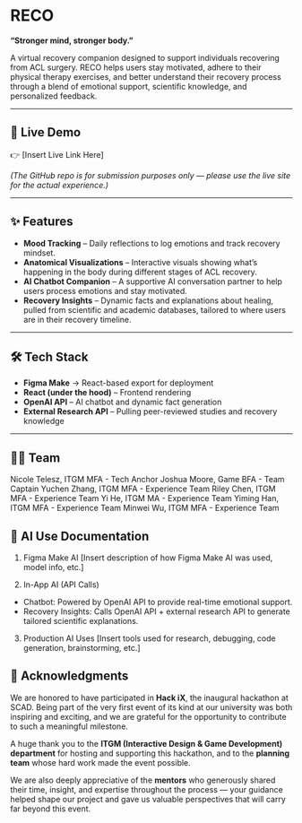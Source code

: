 # RECO  
**“Stronger mind, stronger body.”**  

A virtual recovery companion designed to support individuals recovering from ACL surgery. RECO helps users stay motivated, adhere to their physical therapy exercises, and better understand their recovery process through a blend of emotional support, scientific knowledge, and personalized feedback.  

---

## 🚀 Live Demo  
👉 [Insert Live Link Here]  

*(The GitHub repo is for submission purposes only — please use the live site for the actual experience.)*  

---

## ✨ Features  
- **Mood Tracking** – Daily reflections to log emotions and track recovery mindset.  
- **Anatomical Visualizations** – Interactive visuals showing what’s happening in the body during different stages of ACL recovery.  
- **AI Chatbot Companion** – A supportive AI conversation partner to help users process emotions and stay motivated.  
- **Recovery Insights** – Dynamic facts and explanations about healing, pulled from scientific and academic databases, tailored to where users are in their recovery timeline.  

---

## 🛠️ Tech Stack  
- **Figma Make** → React-based export for deployment  
- **React (under the hood)** – Frontend rendering  
- **OpenAI API** – AI chatbot and dynamic fact generation  
- **External Research API** – Pulling peer-reviewed studies and recovery knowledge  

---

## 👩‍💻 Team
Nicole Telesz, ITGM MFA - Tech Anchor
Joshua Moore, Game BFA - Team Captain
Yuchen Zhang, ITGM MFA - Experience Team
Riley Chen, ITGM MFA - Experience Team
Yi He, ITGM MA - Experience Team
Yiming Han, ITGM MFA - Experience Team
Minwei Wu, ITGM MFA - Experience Team

## 🤖 AI Use Documentation
1. Figma Make AI
[Insert description of how Figma Make AI was used, model info, etc.]

2. In-App AI (API Calls)
- Chatbot: Powered by OpenAI API to provide real-time emotional support.
- Recovery Insights: Calls OpenAI API + external research API to generate tailored scientific explanations.

3. Production AI Uses
[Insert tools used for research, debugging, code generation, brainstorming, etc.]


## 🙏 Acknowledgments  

We are honored to have participated in **Hack iX**, the inaugural hackathon at SCAD. Being part of the very first event of its kind at our university was both inspiring and exciting, and we are grateful for the opportunity to contribute to such a meaningful milestone.  

A huge thank you to the **ITGM (Interactive Design & Game Development) department** for hosting and supporting this hackathon, and to the **planning team** whose hard work made the event possible.  

We are also deeply appreciative of the **mentors** who generously shared their time, insight, and expertise throughout the process — your guidance helped shape our project and gave us valuable perspectives that will carry far beyond this event.  

